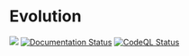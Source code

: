 # Evolution
[![](https://data.jsdelivr.com/v1/package/gh/mathstar13/Evolution/badge?style=rounded)](https://www.jsdelivr.com/package/gh/mathstar13/Evolution)
[![Documentation Status](https://readthedocs.org/projects/evolution/badge/?version=latest)](https://evolution.readthedocs.io/en/latest/?badge=latest)
[![CodeQL Status](https://github.com/mathstar13/evolution/actions/workflows/codeql.yml/badge.svg)](https://github.com/mathstar13/evolution/actions/workflows/codeql.yml/badge.svg)
